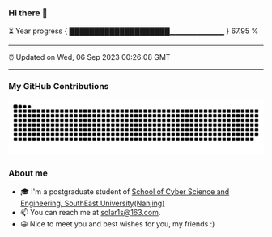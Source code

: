 ### Hi there 👋

⏳ Year progress { ████████████████████▁▁▁▁▁▁▁▁▁▁ } 67.95 %

---

⏰ Updated on Wed, 06 Sep 2023 00:26:08 GMT

---
### My GitHub Contributions    

![](https://raw.githubusercontent.com/chenzongyao200127/chenzongyao200127/main/assets/github-contribution-grid-snake.svg)          

### About me   

- 🎓 I'm a postgraduate student of [School of Cyber Science and Engineering, SouthEast University(Nanjing)](https://www.seu.edu.cn/)
- 📫 You can reach me at [solar1s@163.com](mailto:solar1s@163.com).
- 😀 Nice to meet you and best wishes for you, my friends :)  


